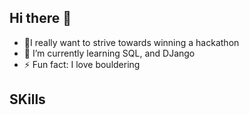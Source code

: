 ## Hi there 👋

- 🔭I really want to strive towards winning a hackathon
- 🌱 I’m currently learning SQL, and DJango
- ⚡ Fun fact: I love bouldering

## SKills
